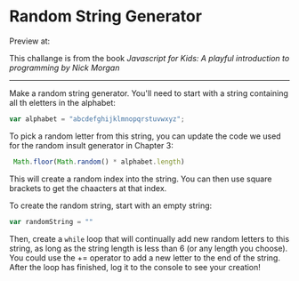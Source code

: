 # Random String Generator

Preview at: 

This challange is from the book *Javascript for Kids: A playful introduction to programming by Nick Morgan*

***
Make a random string generator. You'll need to start with a string containing all th eletters in the alphabet: 

```js
var alphabet = "abcdefghijklmnopqrstuvwxyz";
```
To pick a random letter from this string, you can update the code we used for the random insult generator in Chapter 3:
```js
 Math.floor(Math.random() * alphabet.length)
 ```
This will create a random index into the string. You can then use square brackets to get the chaacters at that index.

To create the random string, start with an empty string:
```js
var randomString = ""
```
Then, create a `while` loop that will continually add new random letters to this string, as long as the string length is less than 6 (or any length you choose). You could use the += operator to add a new letter to the end of the string. After the loop has finished, log it to the console to see your creation!